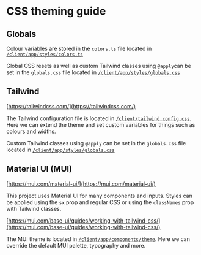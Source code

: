 # CSS theming guide

## Globals

Colour variables are stored in the `colors.ts` file located in [`/client/app/styles/colors.ts`](/client/app/styles/colors.ts)

Global CSS resets as well as custom Tailwind classes using `@apply`can be set in the `globals.css` file located in [`/client/app/styles/globals.css`](/client/app/styles/globals.css)

## Tailwind

[https://tailwindcss.com/](https://tailwindcss.com/)

The Tailwind configuration file is located in [`/client/tailwind.config.css`](/client/tailwind.config.js). Here we can extend the theme and set custom variables for things such as colours and widths.

Custom Tailwind classes using `@apply` can be set in the `globals.css` file located in [`/client/app/styles/globals.css`](/client/app/styles/globals.css)

## Material UI (MUI)

[https://mui.com/material-ui/](https://mui.com/material-ui/)

This project uses Material UI for many components and inputs. Styles can be applied using the `sx` prop and regular CSS or using the `classNames` prop with Tailwind classes.

[https://mui.com/base-ui/guides/working-with-tailwind-css/](https://mui.com/base-ui/guides/working-with-tailwind-css/)

The MUI theme is located in [`/client/app/components/theme`](/client/app/components/theme). Here we can override the default MUI palette, typography and more.
